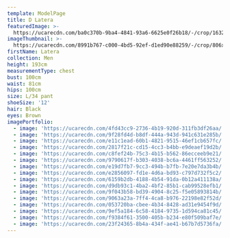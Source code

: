 ```yaml
---
template: ModelPage
title: D Latera
featuredImage: >-
  https://ucarecdn.com/ba0c370b-9ba4-4841-93a6-6625e0f26b18/-/crop/1632x1072/0,615/-/preview/
imageThumbnail: >-
  https://ucarecdn.com/8991b767-c000-4bd5-92ef-d1ed90e88259/-/crop/806x1197/658,212/-/preview/
firstName: Latera
collection: Men
height: 193cm
measurementType: chest
bust: 100cm
waist: 81cm
hips: 100cm
size: L/34 pant
shoeSize: '12'
hair: Black
eyes: Brown
imagePortfolio:
  - image: 'https://ucarecdn.com/4fd43cc9-2736-4b19-920d-311fb3df26aa/'
  - image: 'https://ucarecdn.com/9f28fd4d-b8df-444a-943d-941c631e285b/'
  - image: 'https://ucarecdn.com/e11c1ead-60b1-4821-9515-46ef1cb657fc/'
  - image: 'https://ucarecdn.com/2817f21c-cd15-4cc3-b4bb-e9deaef19d2b/'
  - image: 'https://ucarecdn.com/c8fef24b-75c3-4b15-b562-86ecceeb9e21/'
  - image: 'https://ucarecdn.com/9790617f-b303-4038-bc6a-4461ff563252/'
  - image: 'https://ucarecdn.com/e19d7fb7-9cc3-494b-b7fb-7e20e7da3b4b/'
  - image: 'https://ucarecdn.com/e2856097-fd1e-4d6a-bd93-c797d732f5c2/'
  - image: 'https://ucarecdn.com/6159b2db-4188-4b54-91da-0b12a411138a/'
  - image: 'https://ucarecdn.com/d9db93c1-4ba2-4bf2-85b1-cab99528efb1/'
  - image: 'https://ucarecdn.com/9f043b58-bd39-4904-8c25-f5e05893814b/'
  - image: 'https://ucarecdn.com/9063a23a-7ff4-4ca8-b976-22198e82f52d/'
  - image: 'https://ucarecdn.com/053720ba-cbee-4b34-8428-ad31e9454f9d/'
  - image: 'https://ucarecdn.com/9ef5a184-6c58-4184-9735-1d594ca81c45/'
  - image: 'https://ucarecdn.com/f9384f61-3500-405b-b234-e80f509baf7e/'
  - image: 'https://ucarecdn.com/23f24365-8b4a-434f-ae41-b67b7d5736fa/'
---
```


